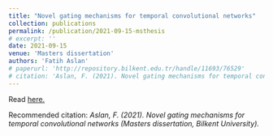 ```yaml
---
title: "Novel gating mechanisms for temporal convolutional networks"
collection: publications
permalink: /publication/2021-09-15-msthesis
# excerpt: ''
date: 2021-09-15
venue: 'Masters dissertation'
authors: 'Fatih Aslan'
# paperurl: 'http://repository.bilkent.edu.tr/handle/11693/76529'
# citation: 'Aslan, F. (2021). Novel gating mechanisms for temporal convolutional networks (Masters dissertation, Bilkent University).'
---
```


<!-- Recommended citation: Aslan, F., Kozat, S.S. Handling irregularly sampled signals with gated temporal convolutional networks. SIViP (2022). https://doi.org/10.1007/s11760-022-02292-2 -->

Read [here.](http://repository.bilkent.edu.tr/handle/11693/76529)

Recommended citation: *Aslan, F. (2021). Novel gating mechanisms for temporal convolutional networks (Masters dissertation, Bilkent University).*